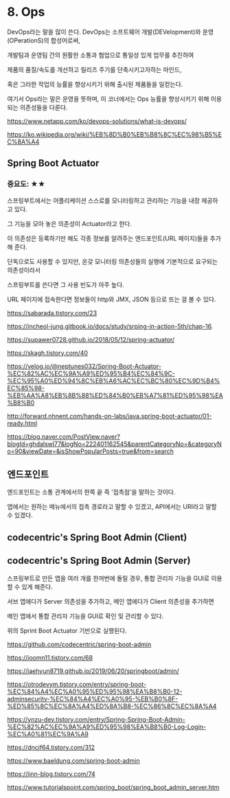 
# 8. Ops

DevOps라는 말을 많이 쓴다. DevOps는 소프트웨어 개발(DEVelopment)와 운영(OPerationS)의 합성어로써,

개발팀과 운영팀 간의 원활한 소통과 협업으로 통일성 있게 업무를 추진하여

제품의 품질/속도를 개선하고 릴리즈 주기를 단축시키고자하는 마인드,

혹은 그러한 작업의 능률을 향상시키기 위해 출시된 제품들을 일컫는다.

여기서 Ops라는 말은 운영을 뜻하며, 이 코너에서는 Ops 능률을 향상시키기 위해 이용되는 의존성들을 다룬다.

https://www.netapp.com/ko/devops-solutions/what-is-devops/

https://ko.wikipedia.org/wiki/%EB%8D%B0%EB%B8%8C%EC%98%B5%EC%8A%A4




## Spring Boot Actuator

### 중요도: ★★

스프링부트에서는 어플리케이션 스스로를 모니터링하고 관리하는 기능을 내장 제공하고 있다.

그 기능을 모아 놓은 의존성이 Actuator라고 한다.

이 의존성은 등록하기만 해도 각종 정보를 알려주는 엔드포인트(URL 페이지)들을 추가해 준다.

단독으로도 사용할 수 있지만, 온갖 모니터링 의존성들의 실행에 기본적으로 요구되는 의존성이라서

스프링부트를 쓴다면 그 사용 빈도가 아주 높다.

URL 페이지에 접속한다면 정보들이 http와 JMX, JSON 등으로 뜨는 걸 볼 수 있다.

https://sabarada.tistory.com/23

https://incheol-jung.gitbook.io/docs/study/srping-in-action-5th/chap-16.

https://supawer0728.github.io/2018/05/12/spring-actuator/

https://skagh.tistory.com/40

https://velog.io/@neptunes032/Spring-Boot-Actuator-%EC%82%AC%EC%9A%A9%ED%95%B4%EC%84%9C-%EC%95%A0%ED%94%8C%EB%A6%AC%EC%BC%80%EC%9D%B4%EC%85%98-%EB%AA%A8%EB%8B%88%ED%84%B0%EB%A7%81%ED%95%98%EA%B8%B0

http://forward.nhnent.com/hands-on-labs/java.spring-boot-actuator/01-ready.html

https://blog.naver.com/PostView.naver?blogId=ghdalswl77&logNo=222401162545&parentCategoryNo=&categoryNo=90&viewDate=&isShowPopularPosts=true&from=search




## 엔드포인트

엔드포인트는 소통 관계에서의 한쪽 끝 즉 '접촉점'을 말하는 것이다.

앱에서는 원하는 메뉴에서의 접촉 경로라고 말할 수 있겠고, API에서는 URI라고 말할 수 있겠다.




## codecentric's Spring Boot Admin (Client)

## codecentric's Spring Boot Admin (Server)

스프링부트로 만든 앱을 여러 개를 한꺼번에 돌릴 경우, 통합 관리자 기능을 GUI로 이용할 수 있게 해준다.

서브 앱에다가 Server 의존성을 추가하고, 메인 앱에다가 Client 의존성을 추가하면

메인 앱에서 통합 관리자 기능을 GUI로 확인 및 관리할 수 있다.

위의 Sprint Boot Actuator 기반으로 실행된다.

https://github.com/codecentric/spring-boot-admin

https://joomn11.tistory.com/68

https://jaehyun8719.github.io/2019/06/20/springboot/admin/

https://otrodevym.tistory.com/entry/spring-boot-%EC%84%A4%EC%A0%95%ED%95%98%EA%B8%B0-12-adminsecurity-%EC%84%A4%EC%A0%95-%EB%B0%8F-%ED%85%8C%EC%8A%A4%ED%8A%B8-%EC%86%8C%EC%8A%A4

https://ynzu-dev.tistory.com/entry/Spring-Spring-Boot-Admin-%EC%82%AC%EC%9A%A9%ED%95%98%EA%B8%B0-Log-Login-%EC%A0%81%EC%9A%A9

https://dncjf64.tistory.com/312

https://www.baeldung.com/spring-boot-admin

https://jinn-blog.tistory.com/74

https://www.tutorialspoint.com/spring_boot/spring_boot_admin_server.htm
